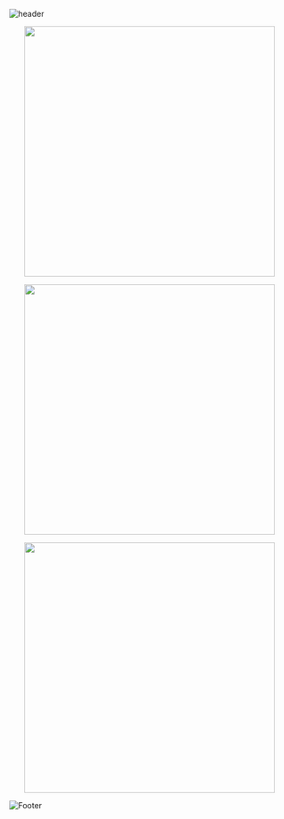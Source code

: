 <!-- replace x.x.x with actual version -->
<script src="https://unpkg.com/@codersrank/skills-chart@x.x.x/codersrank-skills-chart.min.js"></script>
<script src="https://unpkg.com/@codersrank/summary@x.x.x/codersrank-summary.min.js"></script>
<script src="https://unpkg.com/@codersrank/activity@x.x.x/codersrank-activity.min.js"></script>

![header](https://capsule-render.vercel.app/api?type=waving&color=0:ebf9fd,50:d88fe8&height=200&section=header)


<p align="center">
	<img width="450em" src="https://github-readme-stats.vercel.app/api?username=amsomad&show_icons=true&include_all_commits=true&count_private=true&hide_border=true&theme=tokyonight" />
</p>

<p align="center">
	<img width="450em" src="https://github-readme-streak-stats.herokuapp.com/?user=amsomad&include_all_commits=true&hide_border=true&theme=tokyonight"/>
</p>

<p align="center">
	<img width="450em" src="https://github-readme-stats.vercel.app/api/top-langs/?username=amsomad&layout=compact&custom_title=Most used languages&langs_count=10&include_all_commits=true&hide_progress=true&hide_border=true&theme=tokyonight&hide=">
</p>
<p align="center">
<codersrank-skills-chart username="amsomad"></codersrank-skills-chart>
<codersrank-summary username="amsomad"></codersrank-summary>
<codersrank-activity username="amsomad"></codersrank-activity>
</p>

![Footer](https://capsule-render.vercel.app/api?type=waving&color=0:ebf9fd,50:d88fe8&height=200&section=footer)